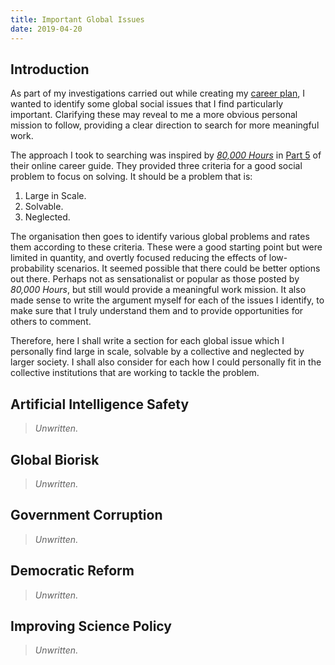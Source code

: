 ```yaml
---
title: Important Global Issues 
date: 2019-04-20
---
```


## Introduction

As part of my investigations carried out while creating my [career
plan](/career.html), I wanted to identify some global social issues that I find
particularly important. Clarifying these may reveal to me a more obvious
personal mission to follow, providing a clear direction to search for more
meaningful work.

The approach I took to searching was inspired by _[80,000 Hours][]_ in [Part 5][]
of their online career guide. They provided three criteria for a good social
problem to focus on solving. It should be a problem that is:

1. Large in Scale.
2. Solvable.
3. Neglected.

The organisation then goes to identify various global problems and rates them
according to these criteria. These were a good starting point but were
limited in quantity, and overtly focused reducing the effects of
low-probability scenarios. It seemed possible that there could be better
options out there. Perhaps not as sensationalist or popular as those posted by
_80,000 Hours_, but still would provide a meaningful work mission. It also made
sense to write the argument myself for each of the issues I identify, to make
sure that I truly understand them and to provide opportunities for others to
comment.

Therefore, here I shall write a section for each global issue which
I personally find large in scale, solvable by a collective and neglected by
larger society. I shall also consider for each how I could personally fit in
the collective institutions that are working to tackle the problem.

[80,000 Hours]: https://80000hours.org/
[Part 5]: https://80000hours.org/career-guide/world-problems/

## Artificial Intelligence Safety
> _Unwritten._

## Global Biorisk
> _Unwritten._

## Government Corruption
> _Unwritten._

## Democratic Reform
> _Unwritten._

## Improving Science Policy
> _Unwritten._
